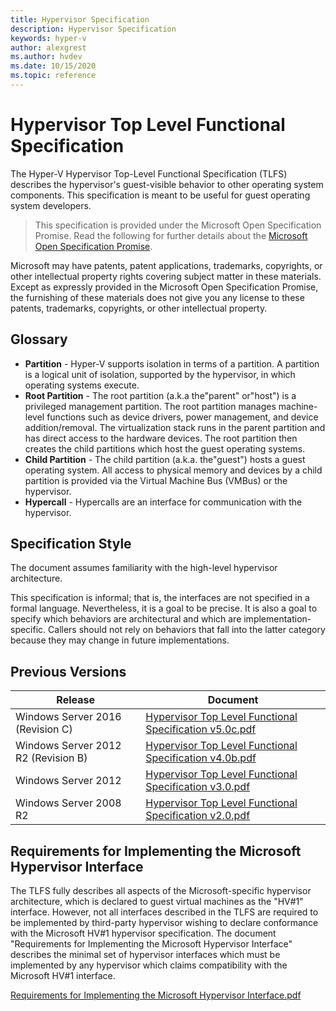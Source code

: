 ```yaml
---
title: Hypervisor Specification
description: Hypervisor Specification
keywords: hyper-v
author: alexgrest
ms.author: hvdev
ms.date: 10/15/2020
ms.topic: reference
---
```


# Hypervisor Top Level Functional Specification

The Hyper-V Hypervisor Top-Level Functional Specification (TLFS) describes the hypervisor's guest-visible behavior to other operating system components. This specification is meant to be useful for guest operating system developers.

> This specification is provided under the Microsoft Open Specification Promise.  Read the following for further details about the [Microsoft Open Specification Promise](/openspecs/dev_center/ms-devcentlp/51a0d3ff-9f77-464c-b83f-2de08ed28134).

Microsoft may have patents, patent applications, trademarks, copyrights, or other intellectual property rights covering subject matter in these materials. Except as expressly provided in the Microsoft Open Specification Promise, the furnishing of these materials does not give you any license to these patents, trademarks, copyrights, or other intellectual property.

## Glossary

- **Partition** - Hyper-V supports isolation in terms of a partition. A partition is a logical unit of isolation, supported by the hypervisor, in which operating systems execute.
- **Root Partition** - The root partition (a.k.a the"parent" or"host") is a privileged management partition. The root partition manages machine-level functions such as device drivers, power management, and device addition/removal. The virtualization stack runs in the parent partition and has direct access to the hardware devices. The root partition then creates the child partitions which host the guest operating systems.
- **Child Partition** - The child partition (a.k.a. the"guest") hosts a guest operating system. All access to physical memory and devices by a child partition is provided via the Virtual Machine Bus (VMBus) or the hypervisor.
- **Hypercall** - Hypercalls are an interface for communication with the hypervisor.

## Specification Style

The document assumes familiarity with the high-level hypervisor architecture.

This specification is informal; that is, the interfaces are not specified in a formal language. Nevertheless, it is a goal to be precise. It is also a goal to specify which behaviors are architectural and which are implementation-specific. Callers should not rely on behaviors that fall into the latter category because they may change in future implementations.

## Previous Versions

Release | Document
--- | ---
Windows Server 2016 (Revision C) | [Hypervisor Top Level Functional Specification v5.0c.pdf](https://github.com/MicrosoftDocs/Virtualization-Documentation/blob/main/tlfs/Hypervisor%20Top%20Level%20Functional%20Specification%20v5.0C.pdf)
Windows Server 2012 R2 (Revision B) | [Hypervisor Top Level Functional Specification v4.0b.pdf](https://github.com/MicrosoftDocs/Virtualization-Documentation/blob/main/tlfs/Hypervisor%20Top%20Level%20Functional%20Specification%20v4.0b.pdf)
Windows Server 2012 | [Hypervisor Top Level Functional Specification v3.0.pdf](https://github.com/MicrosoftDocs/Virtualization-Documentation/blob/main/tlfs/Hypervisor%20Top%20Level%20Functional%20Specification%20v3.0.pdf)
Windows Server 2008 R2 | [Hypervisor Top Level Functional Specification v2.0.pdf](https://github.com/MicrosoftDocs/Virtualization-Documentation/blob/main/tlfs/Hypervisor%20Top%20Level%20Functional%20Specification%20v2.0.pdf)

## Requirements for Implementing the Microsoft Hypervisor Interface

The TLFS fully describes all aspects of the Microsoft-specific hypervisor architecture, which is declared to guest virtual machines as the "HV#1" interface.  However, not all interfaces described in the TLFS are required to be implemented by third-party hypervisor wishing to declare conformance with the Microsoft HV#1 hypervisor specification. The document "Requirements for Implementing the Microsoft Hypervisor Interface" describes the minimal set of hypervisor interfaces which must be implemented by any hypervisor which claims compatibility with the Microsoft HV#1 interface.

[Requirements for Implementing the Microsoft Hypervisor Interface.pdf](https://github.com/MicrosoftDocs/Virtualization-Documentation/blob/main/tlfs/Requirements%20for%20Implementing%20the%20Microsoft%20Hypervisor%20Interface.pdf)